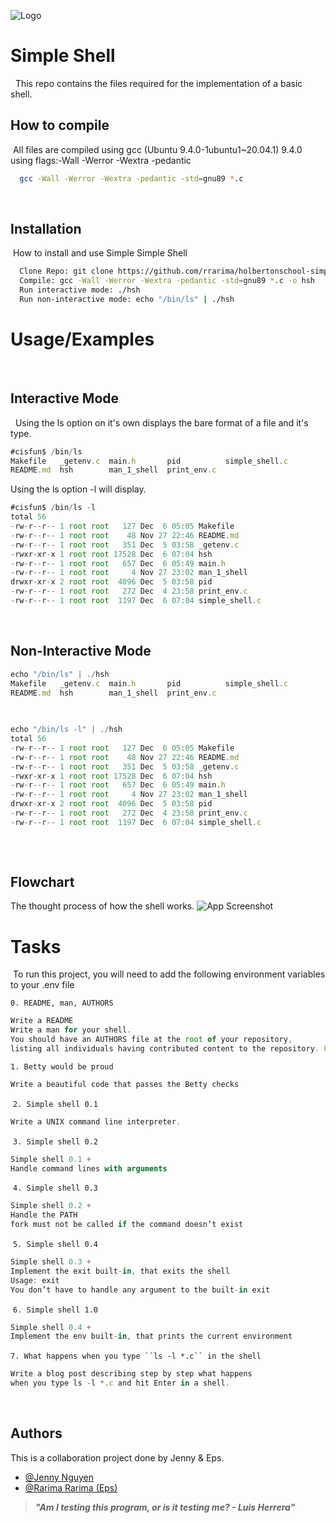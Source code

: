 ![Logo](https://uploads-ssl.webflow.com/6105315644a26f77912a1ada/610540e8b4cd6969794fe673_Holberton_School_logo-04-04.svg)
​
​
# Simple Shell
​
​
This repo contains the files required for the implementation of a basic shell.
​
## How to compile
​
All files are compiled using gcc (Ubuntu 9.4.0-1ubuntu1~20.04.1) 9.4.0 using flags:-Wall -Werror -Wextra -pedantic
​
```bash
  gcc -Wall -Werror -Wextra -pedantic -std=gnu89 *.c
```
​
​
## Installation
​
How to install and use Simple Simple Shell
​
```bash
  Clone Repo: git clone https://github.com/rrarima/holbertonschool-simple_shell.git
  Compile: gcc -Wall -Werror -Wextra -pedantic -std=gnu89 *.c -o hsh
  Run interactive mode: ./hsh
  Run non-interactive mode: echo "/bin/ls" | ./hsh
```

# Usage/Examples
​
## Interactive Mode
​
​
Using the ls option on it's own displays the bare format of a file and it's type.
```javascript
#cisfun$ /bin/ls
Makefile   _getenv.c  main.h       pid          simple_shell.c
README.md  hsh        man_1_shell  print_env.c
```
Using the ls option -l will display.
```javascript
#cisfun$ /bin/ls -l
total 56
-rw-r--r-- 1 root root   127 Dec  6 05:05 Makefile
-rw-r--r-- 1 root root    48 Nov 27 22:46 README.md
-rw-r--r-- 1 root root   351 Dec  5 03:58 _getenv.c
-rwxr-xr-x 1 root root 17528 Dec  6 07:04 hsh
-rw-r--r-- 1 root root   657 Dec  6 05:49 main.h
-rw-r--r-- 1 root root     4 Nov 27 23:02 man_1_shell
drwxr-xr-x 2 root root  4096 Dec  5 03:58 pid
-rw-r--r-- 1 root root   272 Dec  4 23:58 print_env.c
-rw-r--r-- 1 root root  1197 Dec  6 07:04 simple_shell.c
```
​
## Non-Interactive Mode
```javascript
echo "/bin/ls" | ./hsh
Makefile   _getenv.c  main.h       pid          simple_shell.c
README.md  hsh        man_1_shell  print_env.c
​
​
```
```javascript
echo "/bin/ls -l" | ./hsh
total 56
-rw-r--r-- 1 root root   127 Dec  6 05:05 Makefile
-rw-r--r-- 1 root root    48 Nov 27 22:46 README.md
-rw-r--r-- 1 root root   351 Dec  5 03:58 _getenv.c
-rwxr-xr-x 1 root root 17528 Dec  6 07:04 hsh
-rw-r--r-- 1 root root   657 Dec  6 05:49 main.h
-rw-r--r-- 1 root root     4 Nov 27 23:02 man_1_shell
drwxr-xr-x 2 root root  4096 Dec  5 03:58 pid
-rw-r--r-- 1 root root   272 Dec  4 23:58 print_env.c
-rw-r--r-- 1 root root  1197 Dec  6 07:04 simple_shell.c
​
```
​
## Flowchart
The thought process of how the shell works.
![App Screenshot](https://i.imgur.com/H0Pe4t9.png)
​
​
# Tasks
​
To run this project, you will need to add the following environment variables to your .env file
​

`0. README, man, AUTHORS`
```javascript
Write a README
Write a man for your shell.
You should have an AUTHORS file at the root of your repository,
listing all individuals having contributed content to the repository. Format, see Docker
```
`1. Betty would be proud`
```javascript
Write a beautiful code that passes the Betty checks
```
​
`2. Simple shell 0.1`
```javascript
Write a UNIX command line interpreter.
```
​
`3. Simple shell 0.2`
```javascript
Simple shell 0.1 +
Handle command lines with arguments
```
​
`4. Simple shell 0.3`
```javascript
Simple shell 0.2 +
Handle the PATH
fork must not be called if the command doesn’t exist
```
​
`5. Simple shell 0.4`
```javascript
Simple shell 0.3 +
Implement the exit built-in, that exits the shell
Usage: exit
You don’t have to handle any argument to the built-in exit
```
​
`6. Simple shell 1.0`
```javascript
Simple shell 0.4 +
Implement the env built-in, that prints the current environment
```
​
`7. What happens when you type ``ls -l *.c`` in the shell`
```javascript
Write a blog post describing step by step what happens
when you type ls -l *.c and hit Enter in a shell.
```
​
​
## Authors
This is a collaboration project done by Jenny & Eps.
- [@Jenny Nguyen](https://github.com/JennyHolberton)
- [@Rarima Rarima (Eps)](https://github.com/rrarima)
​
<blockquote><b><i>"Am I testing this program, or is it testing me? - Luis Herrera"</blockquote>
